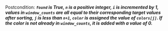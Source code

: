 Postcondition: ***`found` is True, `n` is a positive integer, `i` is incremented by 1, values in `window_counts` are all equal to their corresponding target values after sorting, `j` is less than `n+1`, `color` is assigned the value of `colors[j]`. If the color is not already in `window_counts`, it is added with a value of 0.***